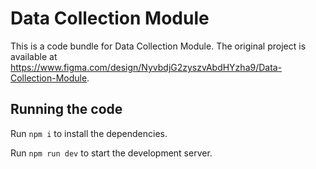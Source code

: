 
  # Data Collection Module

  This is a code bundle for Data Collection Module. The original project is available at https://www.figma.com/design/NyvbdjG2zyszvAbdHYzha9/Data-Collection-Module.

  ## Running the code

  Run `npm i` to install the dependencies.

  Run `npm run dev` to start the development server.
  